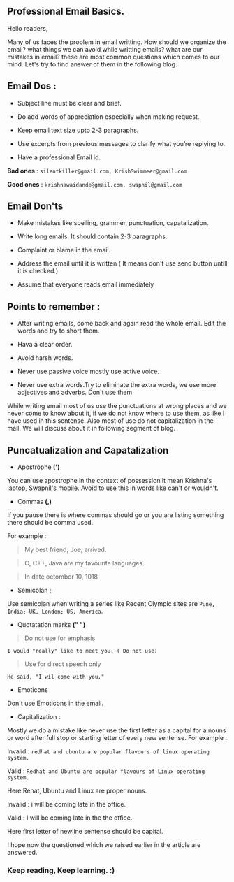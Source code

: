 ## Professional Email Basics.

Hello readers, 

Many of us faces the problem in email writting. How should we organize the email? what things we can avoid while writting
emails? what are our mistakes in email? these are most common questions which comes to our mind. 
Let's try to find answer of them in the following blog.

## Email Dos : 

+ Subject line must be clear and brief.

+ Do add words of appreciation especially when making request.

+ Keep email text size upto 2-3 paragraphs.

+ Use excerpts from previous messages to clarify what you’re replying to.

+ Have a professional Email id.


**Bad ones** : `silentkiller@gmail.com, KrishSwimmeer@gmail.com`


**Good ones** : `krishnawaidande@gmail.com, swapnil@gmail.com`


## Email Don'ts

+ Make mistakes like spelling, grammer, punctuation, capatalization.

+ Write long emails. It should contain 2-3 paragraphs.

+ Complaint or blame in the email.

+ Address the email until it is written ( It means don't use send button untill it is checked.)

+ Assume that everyone reads email immediately



## Points to remember :

+ After writing emails, come back and again read the whole email. Edit the words and try to short them.

+ Hava a clear order.

+ Avoid harsh words.

+ Never use passive voice mostly use active voice.

+ Never use extra words.Try to eliminate the extra words, we use more adjectives and adverbs. Don't use them.


While writing email most of us use the punctuations at wrong places and we never come to know about it, if we do not know
where to use them, as like I have used in this sentense. Also most of use do not capitalization in the mail. We will discuss 
about it in following segment of blog.


## Puncatualization and Capatalization

+ Apostrophe **(')**

You can use apostrophe in the context of possession it mean Krishna's laptop, Swapnil's mobile.
Avoid to use this in words like can't or wouldn't.


+ Commas **(,)**

If you pause there is where commas should go or you are listing something there should be comma used.

For example :

> My best friend, Joe, arrived.

> C, C++, Java are my favourite languages.

> In date octomber 10, 1018


+ Semicolan ;

Use semicolan when writing a series like Recent Olympic sites are `Pune, India; UK, London; US, America`.


+ Quotatation marks **(" ")**

> Do not use for emphasis

`I would "really" like to meet you. ( Do not use)`


> Use for direct speech only 
 

`He said, "I wil come with you."`


+ Emoticons 

Don't use Emoticons in the email.

+ Capitalization :

Mostly we do a mistake like never use the first letter as a capital for a nouns or word after full stop or starting letter
of every new sentense.
For example :

Invalid : `redhat and ubuntu are popular flavours of linux operating system.`

Valid : `Redhat and Ubuntu are popular flavours of Linux operating system.`

Here Rehat, Ubuntu and Linux are proper nouns.

Invalid : i will be coming late in the office.

Valid : I will be coming late in the the office.

Here first letter of newline sentense should be capital.


I hope now the questioned which we raised earlier in the article are answered.


### Keep reading, Keep learning. :) 
